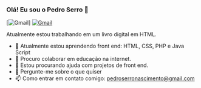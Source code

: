 ### Olá! Eu sou o Pedro Serro 👋
[![Gmail]()]
[![Gmail](https://img.shields.io/badge/Gmail-D14836?style=for-the-badge&logo=gmail&logoColor=white)]()

Atualmente estou trabalhando em um livro digital em HTML.
- 🌱 Atualmente estou aprendendo front end: HTML, CSS, PHP e Java Script
- 👯 Procuro colaborar em educação na internet.
- 🤔 Estou procurando ajuda com projetos de front end.
- 💬 Pergunte-me sobre o que quiser
- 📫 Como entrar em contato comigo: pedroserronascimento@gmail.com

